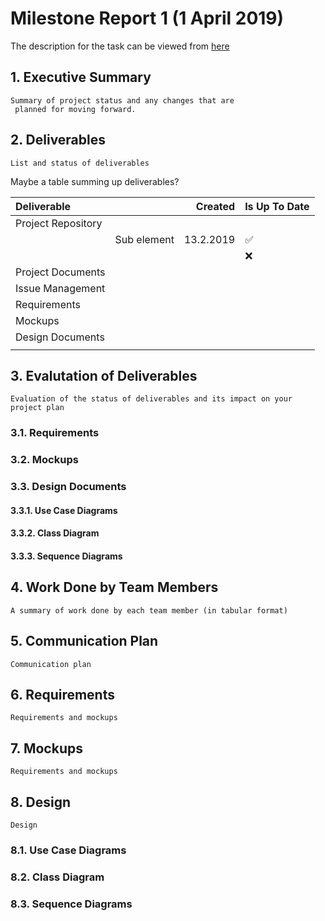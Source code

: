 #  Milestone Report 1  (1 April 2019)

The description for the task can be viewed from [here](https://github.com/bounswe/bounswe2019group9/blob/master/docs/Assigment2.pdf)

## 1. Executive Summary

```
Summary of project status and any changes that are
 planned for moving forward.
```

## 2. Deliverables

```
List and status of deliverables
```
Maybe a table summing up deliverables? 

| Deliverable        |             | Created   | Is Up To Date |
| :---------         | :----:      | -----:    | --            |
| Project Repository |             |           |               |
|                    | Sub element | 13.2.2019 | &#x2705;      |
|                    |             |           | &#x274C;      |
| Project Documents  |             |           |               |
| Issue Management   |             |           |               |
| Requirements       |             |           |               |
| Mockups            |             |           |               |
| Design Documents   |             |           |               |
|                    |             |           |               |

## 3. Evalutation of Deliverables

```
Evaluation of the status of deliverables and its impact on your project plan
```

### 3.1. Requirements

### 3.2. Mockups

### 3.3. Design Documents

#### 3.3.1. Use Case Diagrams

#### 3.3.2. Class Diagram

#### 3.3.3. Sequence Diagrams

## 4. Work Done by Team Members
```
A summary of work done by each team member (in tabular format)
```

## 5. Communication Plan
```
Communication plan
```

## 6. Requirements
```
Requirements and mockups
```

## 7. Mockups
```
Requirements and mockups
```

## 8. Design
```
Design
```

### 8.1. Use Case Diagrams

### 8.2. Class Diagram

### 8.3. Sequence Diagrams




